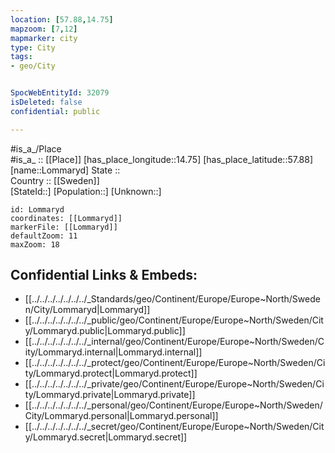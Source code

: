 ```yaml
---
location: [57.88,14.75] 
mapzoom: [7,12] 
mapmarker: city 
type: City
tags:
- geo/City


SpocWebEntityId: 32079
isDeleted: false
confidential: public

---
```

#is_a_/Place  
#is_a_ :: [[Place]] 
[has_place_longitude::14.75] 
[has_place_latitude::57.88] 
[name::Lommaryd] 
State ::  
Country :: [[Sweden]]  
[StateId::] 
[Population::] 
[Unknown::] 


```leaflet
id: Lommaryd
coordinates: [[Lommaryd]] 
markerFile: [[Lommaryd]] 
defaultZoom: 11 
maxZoom: 18
```


## Confidential Links & Embeds: 
- [[../../../../../../../_Standards/geo/Continent/Europe/Europe~North/Sweden/City/Lommaryd|Lommaryd]] 
- [[../../../../../../../_public/geo/Continent/Europe/Europe~North/Sweden/City/Lommaryd.public|Lommaryd.public]] 
- [[../../../../../../../_internal/geo/Continent/Europe/Europe~North/Sweden/City/Lommaryd.internal|Lommaryd.internal]] 
- [[../../../../../../../_protect/geo/Continent/Europe/Europe~North/Sweden/City/Lommaryd.protect|Lommaryd.protect]] 
- [[../../../../../../../_private/geo/Continent/Europe/Europe~North/Sweden/City/Lommaryd.private|Lommaryd.private]] 
- [[../../../../../../../_personal/geo/Continent/Europe/Europe~North/Sweden/City/Lommaryd.personal|Lommaryd.personal]] 
- [[../../../../../../../_secret/geo/Continent/Europe/Europe~North/Sweden/City/Lommaryd.secret|Lommaryd.secret]] 

